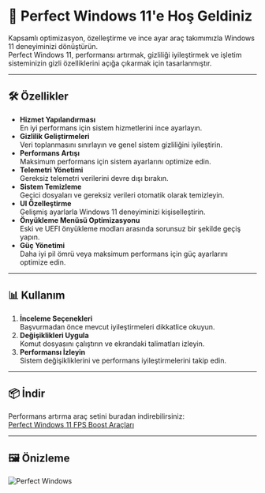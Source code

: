 # 🌟 Perfect Windows 11'e Hoş Geldiniz

Kapsamlı optimizasyon, özelleştirme ve ince ayar araç takımımızla Windows 11 deneyiminizi dönüştürün.  
Perfect Windows 11, performansı artırmak, gizliliği iyileştirmek ve işletim sisteminizin gizli özelliklerini açığa çıkarmak için tasarlanmıştır.

---

## 🛠 Özellikler

- **Hizmet Yapılandırması**  
  En iyi performans için sistem hizmetlerini ince ayarlayın.  
- **Gizlilik Geliştirmeleri**  
  Veri toplanmasını sınırlayın ve genel sistem gizliliğini iyileştirin.  
- **Performans Artışı**  
  Maksimum performans için sistem ayarlarını optimize edin.  
- **Telemetri Yönetimi**  
  Gereksiz telemetri verilerini devre dışı bırakın.  
- **Sistem Temizleme**  
  Geçici dosyaları ve gereksiz verileri otomatik olarak temizleyin.  
- **UI Özelleştirme**  
  Gelişmiş ayarlarla Windows 11 deneyiminizi kişiselleştirin.  
- **Önyükleme Menüsü Optimizasyonu**  
  Eski ve UEFI önyükleme modları arasında sorunsuz bir şekilde geçiş yapın.  
- **Güç Yönetimi**  
  Daha iyi pil ömrü veya maksimum performans için güç ayarlarını optimize edin.  

---

## 📊 Kullanım

1. **İnceleme Seçenekleri**  
   Başvurmadan önce mevcut iyileştirmeleri dikkatlice okuyun.  
2. **Değişiklikleri Uygula**  
   Komut dosyasını çalıştırın ve ekrandaki talimatları izleyin.  
3. **Performansı İzleyin**  
   Sistem değişikliklerini ve performans iyileştirmelerini takip edin.  

---

## 📦 İndir
Performans artırma araç setini buradan indirebilirsiniz:  
[Perfect Windows 11 FPS Boost Araçları](fps_artirma_dosyasi.zip)

---

## 🖼️ Önizleme
![Perfect Windows](https://raw.githubusercontent.com/Jisll/windows11/main/perfectwindows.png)
